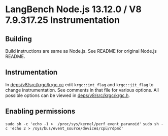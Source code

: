 # LangBench Node.js 13.12.0 / V8 7.9.317.25 Instrumentation

## Building
Build instructions are same as Node.js. See README for original Node.js README.

## Instrumentation
In [deps/v8/src/krgc/krgc.cc](deps/v8/src/krgc/krgc.cc) edit `krgc::int_flag` and `krgc::jit_flag` to change instrumentation. See comments in that file for various options. All possible options can be viewed in [deps/v8/src/krgc/krgc.h](deps/v8/src/krgc/krgc.h).

## Enabling permissions
`sudo sh -c 'echo -1 >  /proc/sys/kernel/perf_event_paranoid'`
`sudo sh -c 'echo 2 > /sys/bus/event_source/devices/cpu/rdpmc'`
